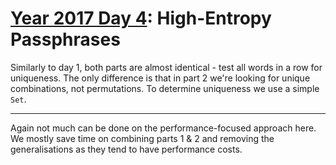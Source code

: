 # [Year 2017 Day 4](https://adventofcode.com/2017/day/4): High-Entropy Passphrases

Similarly to day 1, both parts are almost identical - test all words in a row for uniqueness.
The only difference is that in part 2 we're looking for unique combinations, not permutations.
To determine uniqueness we use a simple `Set`.

---

Again not much can be done on the performance-focused approach here.
We mostly save time on combining parts 1 & 2 and removing the generalisations as they tend to have performance costs.
